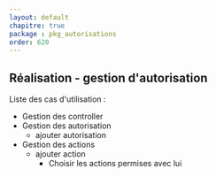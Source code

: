 ```yaml
---
layout: default
chapitre: true
package : pkg_autorisations
order: 620
---
```


## Réalisation - gestion d'autorisation 

Liste des cas d'utilisation : 

- Gestion des controller
- Gestion des autorisation
  - ajouter autorisation
- Gestion des actions
  - ajouter action
    - Choisir les actions permises avec lui

 
 